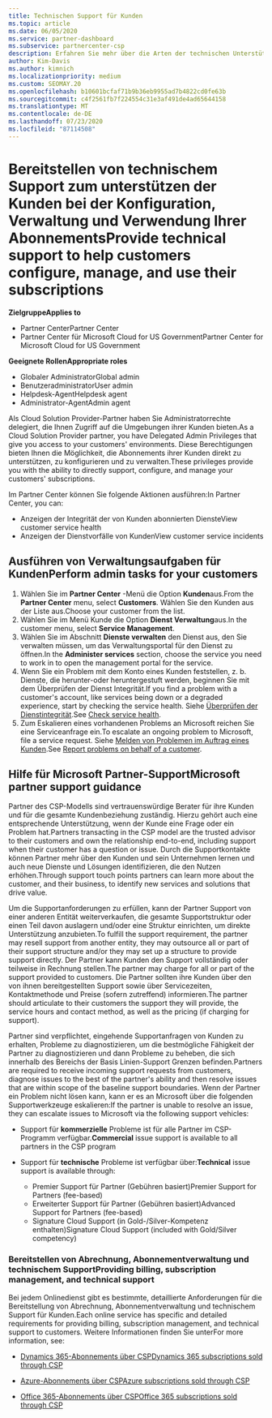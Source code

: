 ```yaml
---
title: Technischen Support für Kunden
ms.topic: article
ms.date: 06/05/2020
ms.service: partner-dashboard
ms.subservice: partnercenter-csp
description: Erfahren Sie mehr über die Arten der technischen Unterstützung von Cloud Solution Provider-Programmpartnern können Ihre Kunden anbieten.
author: Kim-Davis
ms.author: kimnich
ms.localizationpriority: medium
ms.custom: SEOMAY.20
ms.openlocfilehash: b10601bcfaf71b9b36eb9955ad7b4822cd0fe63b
ms.sourcegitcommit: c4f2561fb7f224554c31e3af491de4ad65644158
ms.translationtype: MT
ms.contentlocale: de-DE
ms.lasthandoff: 07/23/2020
ms.locfileid: "87114508"
---
```

# <a name="provide-technical-support-to-help-customers-configure-manage-and-use-their-subscriptions"></a><span data-ttu-id="24916-103">Bereitstellen von technischem Support zum unterstützen der Kunden bei der Konfiguration, Verwaltung und Verwendung Ihrer Abonnements</span><span class="sxs-lookup"><span data-stu-id="24916-103">Provide technical support to help customers configure, manage, and use their subscriptions</span></span>

<span data-ttu-id="24916-104">**Zielgruppe**</span><span class="sxs-lookup"><span data-stu-id="24916-104">**Applies to**</span></span>

- <span data-ttu-id="24916-105">Partner Center</span><span class="sxs-lookup"><span data-stu-id="24916-105">Partner Center</span></span>
- <span data-ttu-id="24916-106">Partner Center für Microsoft Cloud for US Government</span><span class="sxs-lookup"><span data-stu-id="24916-106">Partner Center for Microsoft Cloud for US Government</span></span>

<span data-ttu-id="24916-107">**Geeignete Rollen**</span><span class="sxs-lookup"><span data-stu-id="24916-107">**Appropriate roles**</span></span>
- <span data-ttu-id="24916-108">Globaler Administrator</span><span class="sxs-lookup"><span data-stu-id="24916-108">Global admin</span></span>
- <span data-ttu-id="24916-109">Benutzeradministrator</span><span class="sxs-lookup"><span data-stu-id="24916-109">User admin</span></span>
- <span data-ttu-id="24916-110">Helpdesk-Agent</span><span class="sxs-lookup"><span data-stu-id="24916-110">Helpdesk agent</span></span>
- <span data-ttu-id="24916-111">Administrator-Agent</span><span class="sxs-lookup"><span data-stu-id="24916-111">Admin agent</span></span>

<span data-ttu-id="24916-112">Als Cloud Solution Provider-Partner haben Sie Administratorrechte delegiert, die Ihnen Zugriff auf die Umgebungen ihrer Kunden bieten.</span><span class="sxs-lookup"><span data-stu-id="24916-112">As a Cloud Solution Provider partner, you have Delegated Admin Privileges that give you access to your customers' environments.</span></span> <span data-ttu-id="24916-113">Diese Berechtigungen bieten Ihnen die Möglichkeit, die Abonnements ihrer Kunden direkt zu unterstützen, zu konfigurieren und zu verwalten.</span><span class="sxs-lookup"><span data-stu-id="24916-113">These privileges provide you with the ability to directly support, configure, and manage your customers' subscriptions.</span></span>

<span data-ttu-id="24916-114">Im Partner Center können Sie folgende Aktionen ausführen:</span><span class="sxs-lookup"><span data-stu-id="24916-114">In Partner Center, you can:</span></span>

- <span data-ttu-id="24916-115">Anzeigen der Integrität der von Kunden abonnierten Dienste</span><span class="sxs-lookup"><span data-stu-id="24916-115">View customer service health</span></span>
- <span data-ttu-id="24916-116">Anzeigen der Dienstvorfälle von Kunden</span><span class="sxs-lookup"><span data-stu-id="24916-116">View customer service incidents</span></span>

## <a name="perform-admin-tasks-for-your-customers"></a><span data-ttu-id="24916-117">Ausführen von Verwaltungsaufgaben für Kunden</span><span class="sxs-lookup"><span data-stu-id="24916-117">Perform admin tasks for your customers</span></span>

1. <span data-ttu-id="24916-118">Wählen Sie im **Partner Center** -Menü die Option **Kunden**aus.</span><span class="sxs-lookup"><span data-stu-id="24916-118">From the **Partner Center** menu, select **Customers**.</span></span> <span data-ttu-id="24916-119">Wählen Sie den Kunden aus der Liste aus.</span><span class="sxs-lookup"><span data-stu-id="24916-119">Choose your customer from the list.</span></span>
2. <span data-ttu-id="24916-120">Wählen Sie im Menü Kunde die Option **Dienst Verwaltung**aus.</span><span class="sxs-lookup"><span data-stu-id="24916-120">In the customer menu, select **Service Management**.</span></span>
3. <span data-ttu-id="24916-121">Wählen Sie im Abschnitt **Dienste verwalten** den Dienst aus, den Sie verwalten müssen, um das Verwaltungsportal für den Dienst zu öffnen.</span><span class="sxs-lookup"><span data-stu-id="24916-121">In the **Administer services** section, choose the service you need to work in to open the management portal for the service.</span></span>
4. <span data-ttu-id="24916-122">Wenn Sie ein Problem mit dem Konto eines Kunden feststellen, z. b. Dienste, die herunter-oder heruntergestuft werden, beginnen Sie mit dem Überprüfen der Dienst Integrität.</span><span class="sxs-lookup"><span data-stu-id="24916-122">If you find a problem with a customer's account, like services being down or a degraded experience, start by checking the service health.</span></span> <span data-ttu-id="24916-123">Siehe [Überprüfen der Dienstintegrität](check-service-health.md).</span><span class="sxs-lookup"><span data-stu-id="24916-123">See [Check service health](check-service-health.md).</span></span>
5. <span data-ttu-id="24916-124">Zum Eskalieren eines vorhandenen Problems an Microsoft reichen Sie eine Serviceanfrage ein.</span><span class="sxs-lookup"><span data-stu-id="24916-124">To escalate an ongoing problem to Microsoft, file a service request.</span></span> <span data-ttu-id="24916-125">Siehe [Melden von Problemen im Auftrag eines Kunden](report-problems-on-behalf-of-a-customer.md).</span><span class="sxs-lookup"><span data-stu-id="24916-125">See [Report problems on behalf of a customer](report-problems-on-behalf-of-a-customer.md).</span></span>

## <a name="microsoft-partner-support-guidance"></a><span data-ttu-id="24916-126">Hilfe für Microsoft Partner-Support</span><span class="sxs-lookup"><span data-stu-id="24916-126">Microsoft partner support guidance</span></span>

<span data-ttu-id="24916-127">Partner des CSP-Modells sind vertrauenswürdige Berater für ihre Kunden und für die gesamte Kundenbeziehung zuständig. Hierzu gehört auch eine entsprechende Unterstützung, wenn der Kunde eine Frage oder ein Problem hat.</span><span class="sxs-lookup"><span data-stu-id="24916-127">Partners transacting in the CSP model are the trusted advisor to their customers and own the relationship end-to-end, including support when their customer has a question or issue.</span></span> <span data-ttu-id="24916-128">Durch die Supportkontakte können Partner mehr über den Kunden und sein Unternehmen lernen und auch neue Dienste und Lösungen identifizieren, die den Nutzen erhöhen.</span><span class="sxs-lookup"><span data-stu-id="24916-128">Through support touch points partners can learn more about the customer, and their business, to identify new services and solutions that drive value.</span></span>

<span data-ttu-id="24916-129">Um die Supportanforderungen zu erfüllen, kann der Partner Support von einer anderen Entität weiterverkaufen, die gesamte Supportstruktur oder einen Teil davon auslagern und/oder eine Struktur einrichten, um direkte Unterstützung anzubieten.</span><span class="sxs-lookup"><span data-stu-id="24916-129">To fulfill the support requirement, the partner may resell support from another entity, they may outsource all or part of their support structure and/or they may set up a structure to provide support directly.</span></span>  <span data-ttu-id="24916-130">Der Partner kann Kunden den Support vollständig oder teilweise in Rechnung stellen.</span><span class="sxs-lookup"><span data-stu-id="24916-130">The partner may charge for all or part of the support provided to customers.</span></span> <span data-ttu-id="24916-131">Die Partner sollten ihre Kunden über den von ihnen bereitgestellten Support sowie über Servicezeiten, Kontaktmethode und Preise (sofern zutreffend) informieren.</span><span class="sxs-lookup"><span data-stu-id="24916-131">The partner should articulate to their customers the support they will provide, the service hours and contact method, as well as the pricing (if charging for support).</span></span> 

<span data-ttu-id="24916-132">Partner sind verpflichtet, eingehende Supportanfragen von Kunden zu erhalten, Probleme zu diagnostizieren, um die bestmögliche Fähigkeit der Partner zu diagnostizieren und dann Probleme zu beheben, die sich innerhalb des Bereichs der Basis Linien-Support Grenzen befinden.</span><span class="sxs-lookup"><span data-stu-id="24916-132">Partners are required to receive incoming support requests from customers, diagnose issues to the best of the partner's ability and then resolve issues that are within scope of the baseline support boundaries.</span></span> <span data-ttu-id="24916-133">Wenn der Partner ein Problem nicht lösen kann, kann er es an Microsoft über die folgenden Supportwerkzeuge eskalieren:</span><span class="sxs-lookup"><span data-stu-id="24916-133">If the partner is unable to resolve an issue, they can escalate issues to Microsoft via the following support vehicles:</span></span>

- <span data-ttu-id="24916-134">Support für **kommerzielle** Probleme ist für alle Partner im CSP-Programm verfügbar.</span><span class="sxs-lookup"><span data-stu-id="24916-134">**Commercial** issue support is available to all partners in the CSP program</span></span>

- <span data-ttu-id="24916-135">Support für **technische** Probleme ist verfügbar über:</span><span class="sxs-lookup"><span data-stu-id="24916-135">**Technical** issue support is available through:</span></span>

  - <span data-ttu-id="24916-136">Premier Support für Partner (Gebühren basiert)</span><span class="sxs-lookup"><span data-stu-id="24916-136">Premier Support for Partners (fee-based)</span></span>
  - <span data-ttu-id="24916-137">Erweiterter Support für Partner (Gebühren basiert)</span><span class="sxs-lookup"><span data-stu-id="24916-137">Advanced Support for Partners (fee-based)</span></span>
  - <span data-ttu-id="24916-138">Signature Cloud Support (in Gold-/Silver-Kompetenz enthalten)</span><span class="sxs-lookup"><span data-stu-id="24916-138">Signature Cloud Support (included with Gold/Silver competency)</span></span>

### <a name="providing-billing-subscription-management-and-technical-support"></a><span data-ttu-id="24916-139">Bereitstellen von Abrechnung, Abonnementverwaltung und technischem Support</span><span class="sxs-lookup"><span data-stu-id="24916-139">Providing billing, subscription management, and technical support</span></span> 

<span data-ttu-id="24916-140">Bei jedem Onlinedienst gibt es bestimmte, detaillierte Anforderungen für die Bereitstellung von Abrechnung, Abonnementverwaltung und technischem Support für Kunden.</span><span class="sxs-lookup"><span data-stu-id="24916-140">Each online service has specific and detailed requirements for providing billing, subscription management, and technical support to customers.</span></span> <span data-ttu-id="24916-141">Weitere Informationen finden Sie unter</span><span class="sxs-lookup"><span data-stu-id="24916-141">For more information, see:</span></span>

- [<span data-ttu-id="24916-142">Dynamics 365-Abonnements über CSP</span><span class="sxs-lookup"><span data-stu-id="24916-142">Dynamics 365 subscriptions sold through CSP</span></span>](https://www.microsoftpartnercommunity.com/t5/CSP/Microsoft-Partner-Support-Guidance/m-p/5262#M30)

- [<span data-ttu-id="24916-143">Azure-Abonnements über CSP</span><span class="sxs-lookup"><span data-stu-id="24916-143">Azure subscriptions sold through CSP</span></span>](https://www.microsoftpartnercommunity.com/t5/CSP/Microsoft-Partner-Support-Guidance/m-p/5263#M31)

- [<span data-ttu-id="24916-144">Office 365-Abonnements über CSP</span><span class="sxs-lookup"><span data-stu-id="24916-144">Office 365 subscriptions sold through CSP</span></span>](https://www.microsoftpartnercommunity.com/t5/CSP/Microsoft-Partner-Support-Guidance/m-p/5264#M32)
